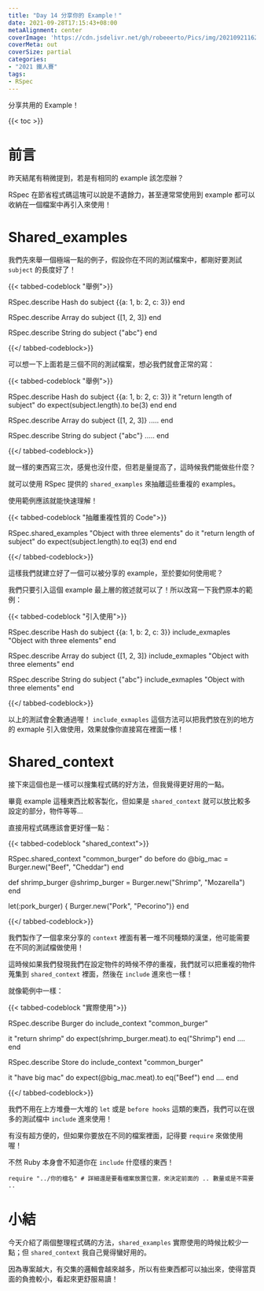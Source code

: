 ```yaml
---
title: "Day 14 分享你的 Example！"
date: 2021-09-28T17:15:43+08:00
metaAlignment: center
coverImage: 'https://cdn.jsdelivr.net/gh/robeeerto/Pics/img/202109211620030.png' 
coverMeta: out
coverSize: partial
categories:
- "2021 鐵人賽"
tags:
- RSpec
---
```


分享共用的 Example！
<!--more-->
{{< toc >}}
# 前言

昨天結尾有稍微提到，若是有相同的 example 該怎麼辦？

RSpec 在節省程式碼這塊可以說是不遺餘力，甚至連常常使用到 example 都可以收納在一個檔案中再引入來使用！

# Shared_examples

我們先來舉一個極端一點的例子，假設你在不同的測試檔案中，都剛好要測試 `subject` 的長度好了！

{{< tabbed-codeblock "舉例">}}
<!-- tab ruby -->
RSpec.describe Hash do
  subject {{a: 1, b: 2, c: 3}}
end

RSpec.describe Array do
  subject {[1, 2, 3]}
end

RSpec.describe String do
  subject {"abc"}
end
<!-- endtab -->
{{</ tabbed-codeblock>}}

可以想一下上面若是三個不同的測試檔案，想必我們就會正常的寫：

{{< tabbed-codeblock "舉例">}}
<!-- tab ruby -->
RSpec.describe Hash do
  subject {{a: 1, b: 2, c: 3}}
  it "return length of subject" do
    expect(subject.length).to be(3)
  end
end

RSpec.describe Array do
  subject {[1, 2, 3]}
  .....
end

RSpec.describe String do
  subject {"abc"}
  .....
end
<!-- endtab -->
{{</ tabbed-codeblock>}}

就一樣的東西寫三次，感覺也沒什麼，但若是量提高了，這時候我們能做些什麼？

就可以使用 RSpec 提供的 `shared_examples` 來抽離這些重複的 examples。

使用範例應該就能快速理解！

{{< tabbed-codeblock "抽離重複性質的 Code">}}
<!-- tab ruby -->
RSpec.shared_examples "Object with three elements" do
  it "return length of subject" do
    expect(subject.length).to eq(3)
  end
end
<!-- endtab -->
{{</ tabbed-codeblock>}}

這樣我們就建立好了一個可以被分享的 example，至於要如何使用呢？

我們只要引入這個 example 最上層的敘述就可以了！所以改寫一下我們原本的範例：

{{< tabbed-codeblock "引入使用">}}
<!-- tab ruby -->
RSpec.describe Hash do
  subject {{a: 1, b: 2, c: 3}}
  include_exmaples "Object with three elements"
end

RSpec.describe Array do
  subject {[1, 2, 3]}
  include_exmaples "Object with three elements"
end

RSpec.describe String do
  subject {"abc"}
  include_exmaples "Object with three elements"
end
<!-- endtab -->
{{</ tabbed-codeblock>}}

以上的測試會全數通過喔！ `include_exmaples` 這個方法可以把我們放在別的地方的 exmaple 引入做使用，效果就像你直接寫在裡面一樣！

# Shared_context

接下來這個也是一樣可以搜集程式碼的好方法，但我覺得更好用的一點。

畢竟 example 這種東西比較客製化，但如果是 `shared_context` 就可以放比較多設定的部分，物件等等...

直接用程式碼應該會更好懂一點：

{{< tabbed-codeblock "shared_context">}}
<!-- tab ruby -->
RSpec.shared_context "common_burger" do
  before do
    @big_mac = Burger.new("Beef", "Cheddar")
  end
  
  def shrimp_burger
    @shrimp_burger = Burger.new("Shrimp", "Mozarella")
  end
  
  let(:pork_burger) { Burger.new("Pork", "Pecorino")}
end
<!-- endtab -->
{{</ tabbed-codeblock>}}

我們製作了一個拿來分享的 `context` 裡面有著一堆不同種類的漢堡，他可能需要在不同的測試檔做使用！

這時候如果我們發現我們在設定物件的時候不停的重複，我們就可以把重複的物件蒐集到 `shared_context` 裡面，然後在 `include` 進來也一樣！

就像範例中一樣：

{{< tabbed-codeblock "實際使用">}}
<!-- tab ruby -->
RSpec.describe Burger do
  include_context "common_burger"
  
  it "return shrimp" do
   expect(shrimp_burger.meat).to eq("Shrimp") 
  end
  ....
end

RSpec.describe Store do
  include_context "common_burger"

  it "have big mac" do
    expect(@big_mac.meat).to eq("Beef")
  end
  ....
end
<!-- endtab -->
{{</ tabbed-codeblock>}}

我們不用在上方堆疊一大堆的 `let` 或是 `before hooks` 這類的東西，我們可以在很多的測試檔中 `include` 進來使用！

有沒有超方便的，但如果你要放在不同的檔案裡面，記得要 `require` 來做使用喔！

不然 Ruby 本身會不知道你在 `include` 什麼樣的東西！

```ruby=
require "../你的檔名" # 詳細還是要看檔案放置位置，來決定前面的 .. 數量或是不需要 ..
```

# 小結

今天介紹了兩個整理程式碼的方法，`shared_examples` 實際使用的時候比較少一點；但 `shared_context` 我自己覺得蠻好用的。

因為專案越大，有交集的邏輯會越來越多，所以有些東西都可以抽出來，使得當頁面的負擔較小，看起來更舒服易讀！




